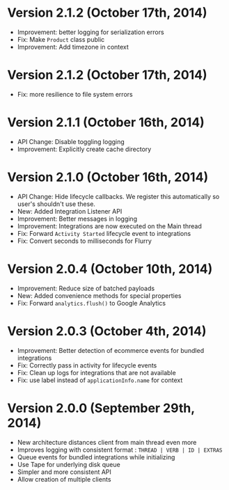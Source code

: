 Version 2.1.2 (October 17th, 2014)
====================================
* Improvement: better logging for serialization errors
* Fix: Make `Product` class public
* Improvement: Add timezone in context

Version 2.1.2 (October 17th, 2014)
====================================
* Fix: more resilience to file system errors

Version 2.1.1 (October 16th, 2014)
====================================
* API Change: Disable toggling logging
* Improvement: Explicitly create cache directory

Version 2.1.0 (October 16th, 2014)
====================================
* API Change: Hide lifecycle callbacks. We register this automatically so user's shouldn't use these.
* New: Added Integration Listener API
* Improvement: Better messages in logging
* Improvement: Integrations are now executed on the Main thread
* Fix: Forward `Activity Started` lifecycle event to integrations
* Fix: Convert seconds to milliseconds for Flurry

Version 2.0.4 (October 10th, 2014)
====================================
* Improvement: Reduce size of batched payloads
* New: Added convenience methods for special properties
* Fix: Forward `analytics.flush()` to Google Analytics

Version 2.0.3 (October 4th, 2014)
====================================
* Improvement: Better detection of ecommerce events for bundled integrations
* Fix: Correctly pass in activity for lifecycle events
* Fix: Clean up logs for integrations that are not available
* Fix: use label instead of `applicationInfo.name` for context

Version 2.0.0 (September 29th, 2014)
====================================

* New architecture distances client from main thread even more
* Improves logging with consistent format : `THREAD | VERB | ID | EXTRAS`
* Queue events for bundled integrations while initializing
* Use Tape for underlying disk queue
* Simpler and more consistent API
* Allow creation of multiple clients